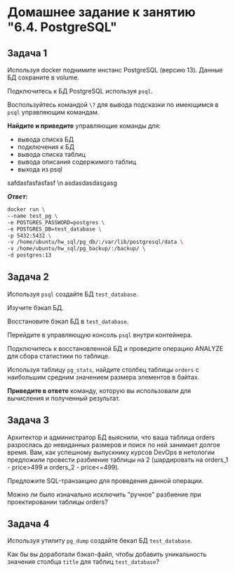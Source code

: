 # Домашнее задание к занятию "6.4. PostgreSQL"

## Задача 1
Используя docker поднимите инстанс PostgreSQL (версию 13). Данные БД сохраните в volume.

Подключитесь к БД PostgreSQL используя `psql`.

Воспользуйтесь командой `\?` для вывода подсказки по имеющимся в `psql` управляющим командам.

**Найдите и приведите** управляющие команды для:

+ вывода списка БД
+ подключения к БД
+ вывода списка таблиц
+ вывода описания содержимого таблиц
+ выхода из psql



safdasfasfasfasf \n
asdasdasdasgasg


***Ответ:***

```bash
docker run \
--name test_pg \
-e POSTGRES_PASSWORD=postgres \
-e POSTGRES_DB=test_database \
-p 5432:5432 \
-v /home/ubuntu/hw_sql/pg_db/:/var/lib/postgresql/data \
-v /home/ubuntu/hw_sql/pg_backup/:/backup/ \
-d postgres:13
```





## Задача 2
Используя `psql` создайте БД `test_database`.

Изучите бэкап БД.

Восстановите бэкап БД в `test_database`.

Перейдите в управляющую консоль `psql` внутри контейнера.

Подключитесь к восстановленной БД и проведите операцию ANALYZE для сбора статистики по таблице.

Используя таблицу `pg_stats`, найдите столбец таблицы `orders` с наибольшим средним значением размера элементов в байтах.

**Приведите в ответе** команду, которую вы использовали для вычисления и полученный результат.



## Задача 3


Архитектор и администратор БД выяснили, что ваша таблица orders разрослась до невиданных размеров и поиск по ней занимает долгое время.
Вам, как успешному выпускнику курсов DevOps в нетологии предложили провести разбиение
таблицы на 2 (шардировать на orders_1 - price>499 и orders_2 - price<=499).

Предложите SQL-транзакцию для проведения данной операции.

Можно ли было изначально исключить "ручное" разбиение при проектировании таблицы orders?





## Задача 4
Используя утилиту `pg_dump` создайте бекап БД `test_database`.

Как бы вы доработали бэкап-файл, чтобы добавить уникальность значения столбца `title` для таблиц `test_database`?













